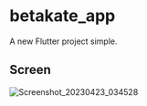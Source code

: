 # betakate_app

A new Flutter project simple.

## Screen
![Screenshot_20230423_034528](https://user-images.githubusercontent.com/109968682/233818826-6085bb18-850a-4484-85ce-f52e5f60ee83.png)

